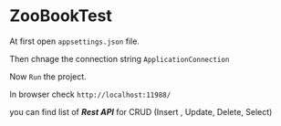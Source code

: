 # ZooBookTest
At first open `appsettings.json` file.

Then chnage the connection string `ApplicationConnection`

Now `Run` the project.

In browser check `http://localhost:11988/`

you can find list of ***Rest API*** for CRUD (Insert , Update, Delete, Select)


